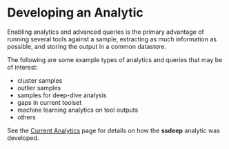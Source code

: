 # Developing an Analytic

Enabling analytics and advanced queries is the primary advantage of running several tools against a sample, extracting as much information as possible, and storing the output in a common datastore.

The following are some example types of analytics and queries that may be of interest:

- cluster samples
- outlier samples
- samples for deep-dive analysis
- gaps in current toolset
- machine learning analytics on tool outputs
- others

See the [Current Analytics](use/use-analytics.md) page for details on how the **ssdeep** analytic was developed.